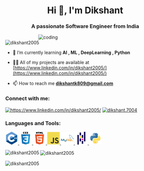 <h1 align="center">Hi 👋, I'm Dikshant</h1>
<h3 align="center">A passionate Software Engineer from India</h3>
<img align="right" alt="coding" width="400" src="https://camo.githubusercontent.com/862f48a9043e8165541b09a5a64d969f1c155e0768a90e7a3d56f36efd8a82b3/68747470733a2f2f7777772e77656232347a6f6e652e636f6d2f77702d636f6e74656e742f75706c6f6164732f323032322f31302f34363230372d70726f6772616d6d65722d312e676966">

<p align="left"> <img src="https://komarev.com/ghpvc/?username=dikshant2005&label=Profile%20views&color=0e75b6&style=flat" alt="dikshant2005" /> </p>

- 🌱 I’m currently learning **AI , ML , DeepLearning , Python**

- 👨‍💻 All of my projects are available at [https://www.linkedin.com/in/dikshant2005/](https://www.linkedin.com/in/dikshant2005/)

- 📫 How to reach me **dikshantk809@gmail.com**

<h3 align="left">Connect with me:</h3>
<p align="left">
<a href="https://linkedin.com/in/https://www.linkedin.com/in/dikshant2005/" target="blank"><img align="center" src="https://raw.githubusercontent.com/rahuldkjain/github-profile-readme-generator/master/src/images/icons/Social/linked-in-alt.svg" alt="https://www.linkedin.com/in/dikshant2005/" height="30" width="40" /></a>
<a href="https://instagram.com/dikshant.7004" target="blank"><img align="center" src="https://raw.githubusercontent.com/rahuldkjain/github-profile-readme-generator/master/src/images/icons/Social/instagram.svg" alt="dikshant.7004" height="30" width="40" /></a>
</p>

<h3 align="left">Languages and Tools:</h3>
<p align="left"> <a href="https://www.w3schools.com/cpp/" target="_blank" rel="noreferrer"> <img src="https://raw.githubusercontent.com/devicons/devicon/master/icons/cplusplus/cplusplus-original.svg" alt="cplusplus" width="40" height="40"/> </a> <a href="https://www.w3schools.com/css/" target="_blank" rel="noreferrer"> <img src="https://raw.githubusercontent.com/devicons/devicon/master/icons/css3/css3-original-wordmark.svg" alt="css3" width="40" height="40"/> </a> <a href="https://www.w3.org/html/" target="_blank" rel="noreferrer"> <img src="https://raw.githubusercontent.com/devicons/devicon/master/icons/html5/html5-original-wordmark.svg" alt="html5" width="40" height="40"/> </a> <a href="https://developer.mozilla.org/en-US/docs/Web/JavaScript" target="_blank" rel="noreferrer"> <img src="https://raw.githubusercontent.com/devicons/devicon/master/icons/javascript/javascript-original.svg" alt="javascript" width="40" height="40"/> </a> <a href="https://www.mysql.com/" target="_blank" rel="noreferrer"> <img src="https://raw.githubusercontent.com/devicons/devicon/master/icons/mysql/mysql-original-wordmark.svg" alt="mysql" width="40" height="40"/> </a> <a href="https://pandas.pydata.org/" target="_blank" rel="noreferrer"> <img src="https://raw.githubusercontent.com/devicons/devicon/2ae2a900d2f041da66e950e4d48052658d850630/icons/pandas/pandas-original.svg" alt="pandas" width="40" height="40"/> </a> <a href="https://www.python.org" target="_blank" rel="noreferrer"> <img src="https://raw.githubusercontent.com/devicons/devicon/master/icons/python/python-original.svg" alt="python" width="40" height="40"/> </a> </p>

<p><img align="left" src="https://github-readme-stats.vercel.app/api/top-langs?username=dikshant2005&show_icons=true&locale=en&layout=compact" alt="dikshant2005" /></p>

<p>&nbsp;<img align="center" src="https://github-readme-stats.vercel.app/api?username=dikshant2005&show_icons=true&locale=en" alt="dikshant2005" /></p>

<p><img align="center" src="https://github-readme-streak-stats.herokuapp.com/?user=dikshant2005&" alt="dikshant2005" /></p>

